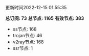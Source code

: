 更新时间2022-12-15 01:55:35

**总订阅: 73**
**总节点: 1165**
**有效节点: 383**
- ss节点: 168
- trojan节点: 46
- v2ray节点: 168
- ssr节点: 1
